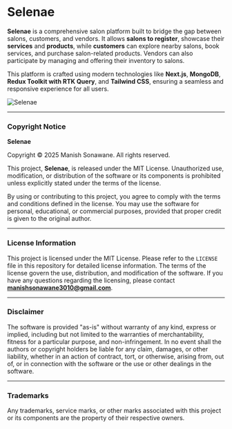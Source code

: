 # Selenae  
**Selenae** is a comprehensive salon platform built to bridge the gap between salons, customers, and vendors. It allows **salons to register**, showcase their **services** and **products**, while **customers** can explore nearby salons, book services, and purchase salon-related products. Vendors can also participate by managing and offering their inventory to salons.

This platform is crafted using modern technologies like **Next.js**, **MongoDB**, **Redux Toolkit with RTK Query**, and **Tailwind CSS**, ensuring a seamless and responsive experience for all users.

![Selenae](static/img/SELENAE.png)

---

### Copyright Notice
**Selenae**

Copyright © 2025 Manish Sonawane. All rights reserved.

This project, **Selenae**, is released under the MIT License. Unauthorized use, modification, or distribution of the software or its components is prohibited unless explicitly stated under the terms of the license.

By using or contributing to this project, you agree to comply with the terms and conditions defined in the license. You may use the software for personal, educational, or commercial purposes, provided that proper credit is given to the original author.

---

### License Information
This project is licensed under the MIT License. Please refer to the `LICENSE` file in this repository for detailed license information. The terms of the license govern the use, distribution, and modification of the software. If you have any questions regarding the licensing, please contact **manishsonawane3010@gmail.com**.

---

### Disclaimer
The software is provided "as-is" without warranty of any kind, express or implied, including but not limited to the warranties of merchantability, fitness for a particular purpose, and non-infringement. In no event shall the authors or copyright holders be liable for any claim, damages, or other liability, whether in an action of contract, tort, or otherwise, arising from, out of, or in connection with the software or the use or other dealings in the software.

---

### Trademarks
Any trademarks, service marks, or other marks associated with this project or its components are the property of their respective owners.

